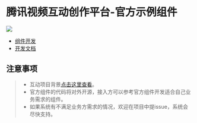 # 腾讯视频互动创作平台-官方示例组件

![](https://puui.qpic.cn/vupload/0/1577774036603_3ca6gr4neb6.png/0)

* [组件开发](https://xt.qq.com/ivp/comps)
* [开发文档](https://docs.qq.com/doc/DQ0xsYXRXQ3BNcm1E)

## 注意事项
> * 互动项目背景[点击这里查看](https://m.v.qq.com/txi/)。
> * 官方组件的代码将对外开源，接入方可以参考官方组件开发适合自己业务需求的组件。
> * 如果系统有不满足业务方需求的情况，欢迎在项目中提issue，系统会尽快支持。